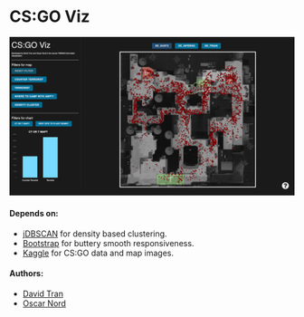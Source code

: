 # CS:GO Viz
![CSGOVIZ](https://github.com/ddavidtran/CSGO-Viz/blob/master/assets/maps/CSGOVIZ.png)


#### Depends on:
* [jDBSCAN](https://github.com/upphiminn/jDBSCAN) for density based clustering.
* [Bootstrap](https://getbootstrap.com) for buttery smooth responsiveness.
* [Kaggle](https://www.kaggle.com/skihikingkevin/csgo-matchmaking-damage) for CS:GO data and map images.

#### Authors:
- [David Tran](https://github.com/ddavidtran)
- [Oscar Nord](https://github.com/Furbee)

